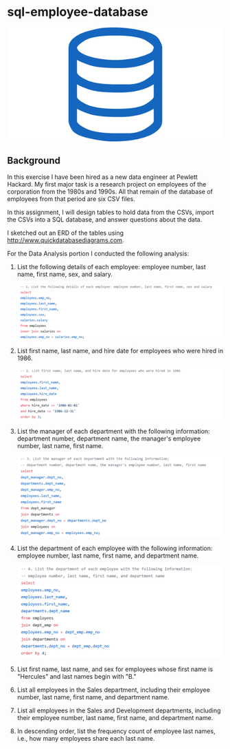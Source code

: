# sql-employee-database

![sql logo](Images/sql.png)

## Background

In this exercise I have been hired as a new data engineer at Pewlett Hackard. My first major task is a research project on employees of the corporation from the 1980s and 1990s. All that remain of the database of employees from that period  are six CSV files.

In this assignment, I will design tables to hold data from the CSVs, import the CSVs into a SQL database, and answer questions about  the data. 

I sketched out an ERD of the tables using http://www.quickdatabasediagrams.com.

For the Data Analysis portion I conducted the following analysis:

1. List the following details of each employee: employee number, last name, first name, sex, and salary.

   ![sqlcodeblock1](Images/sqlcodeblock1.png)

2. List first name, last name, and hire date for employees who were hired in 1986.

   ![sqlcodeblock2](Images/sqlcodeblock2.png)

3. List the manager of each department with the following information:  department number, department name, the manager's employee number, last  name, first name.

   ![sqlcodeblock3](Images/sqlcodeblock3.png)

4. List the department of each employee with the following information:  employee number, last name, first name, and department name.

   ![sqlcodeblock4](Images/sqlcodeblock4.png)

5. List first name, last name, and sex for employees whose first name is "Hercules" and last names begin with "B."

6. List all employees in the Sales department, including their employee number, last name, first name, and department name.

7. List all employees in the Sales and Development departments,  including their employee number, last name, first name, and department  name.

8. In descending order, list the frequency count of employee last names, i.e., how many employees share each last name.